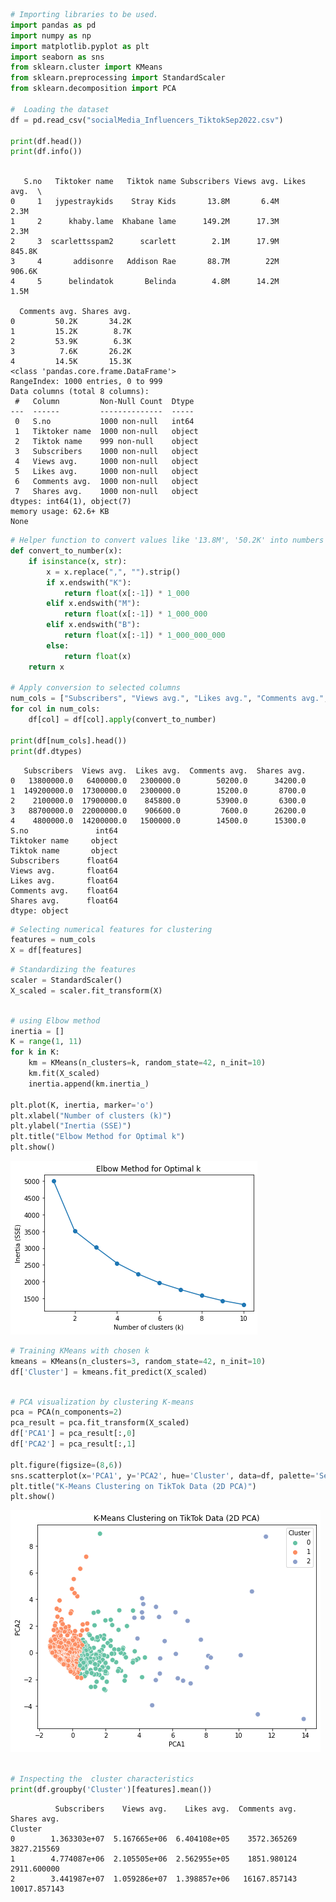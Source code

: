 ```python
# Importing libraries to be used.
import pandas as pd
import numpy as np
import matplotlib.pyplot as plt
import seaborn as sns
from sklearn.cluster import KMeans
from sklearn.preprocessing import StandardScaler
from sklearn.decomposition import PCA

#  Loading the dataset
df = pd.read_csv("socialMedia_Influencers_TiktokSep2022.csv")

print(df.head())
print(df.info())



```

       S.no   Tiktoker name   Tiktok name Subscribers Views avg. Likes avg.  \
    0     1   jypestraykids    Stray Kids       13.8M       6.4M       2.3M   
    1     2      khaby.lame  Khabane lame      149.2M      17.3M       2.3M   
    2     3  scarlettsspam2      scarlett        2.1M      17.9M     845.8K   
    3     4       addisonre   Addison Rae       88.7M        22M     906.6K   
    4     5      belindatok       Belinda        4.8M      14.2M       1.5M   
    
      Comments avg. Shares avg.  
    0         50.2K       34.2K  
    1         15.2K        8.7K  
    2         53.9K        6.3K  
    3          7.6K       26.2K  
    4         14.5K       15.3K  
    <class 'pandas.core.frame.DataFrame'>
    RangeIndex: 1000 entries, 0 to 999
    Data columns (total 8 columns):
     #   Column         Non-Null Count  Dtype 
    ---  ------         --------------  ----- 
     0   S.no           1000 non-null   int64 
     1   Tiktoker name  1000 non-null   object
     2   Tiktok name    999 non-null    object
     3   Subscribers    1000 non-null   object
     4   Views avg.     1000 non-null   object
     5   Likes avg.     1000 non-null   object
     6   Comments avg.  1000 non-null   object
     7   Shares avg.    1000 non-null   object
    dtypes: int64(1), object(7)
    memory usage: 62.6+ KB
    None



```python
# Helper function to convert values like '13.8M', '50.2K' into numbers
def convert_to_number(x):
    if isinstance(x, str):
        x = x.replace(",", "").strip()
        if x.endswith("K"):
            return float(x[:-1]) * 1_000
        elif x.endswith("M"):
            return float(x[:-1]) * 1_000_000
        elif x.endswith("B"):
            return float(x[:-1]) * 1_000_000_000
        else:
            return float(x)
    return x

# Apply conversion to selected columns
num_cols = ["Subscribers", "Views avg.", "Likes avg.", "Comments avg.", "Shares avg."]
for col in num_cols:
    df[col] = df[col].apply(convert_to_number)

print(df[num_cols].head())
print(df.dtypes)
```

       Subscribers  Views avg.  Likes avg.  Comments avg.  Shares avg.
    0   13800000.0   6400000.0   2300000.0        50200.0      34200.0
    1  149200000.0  17300000.0   2300000.0        15200.0       8700.0
    2    2100000.0  17900000.0    845800.0        53900.0       6300.0
    3   88700000.0  22000000.0    906600.0         7600.0      26200.0
    4    4800000.0  14200000.0   1500000.0        14500.0      15300.0
    S.no               int64
    Tiktoker name     object
    Tiktok name       object
    Subscribers      float64
    Views avg.       float64
    Likes avg.       float64
    Comments avg.    float64
    Shares avg.      float64
    dtype: object



```python
# Selecting numerical features for clustering
features = num_cols
X = df[features]

```


```python
# Standardizing the features
scaler = StandardScaler()
X_scaled = scaler.fit_transform(X)

```


```python

# using Elbow method
inertia = []
K = range(1, 11)
for k in K:
    km = KMeans(n_clusters=k, random_state=42, n_init=10)
    km.fit(X_scaled)
    inertia.append(km.inertia_)

plt.plot(K, inertia, marker='o')
plt.xlabel("Number of clusters (k)")
plt.ylabel("Inertia (SSE)")
plt.title("Elbow Method for Optimal k")
plt.show()
```


    
![png](output_4_0.png)
    



```python
# Training KMeans with chosen k 
kmeans = KMeans(n_clusters=3, random_state=42, n_init=10)
df['Cluster'] = kmeans.fit_predict(X_scaled)

```


```python

# PCA visualization by clustering K-means
pca = PCA(n_components=2)
pca_result = pca.fit_transform(X_scaled)
df['PCA1'] = pca_result[:,0]
df['PCA2'] = pca_result[:,1]

plt.figure(figsize=(8,6))
sns.scatterplot(x='PCA1', y='PCA2', hue='Cluster', data=df, palette='Set2', s=60)
plt.title("K-Means Clustering on TikTok Data (2D PCA)")
plt.show()
```


    
![png](output_6_0.png)
    



```python

# Inspecting the  cluster characteristics
print(df.groupby('Cluster')[features].mean())
```

              Subscribers    Views avg.    Likes avg.  Comments avg.   Shares avg.
    Cluster                                                                       
    0        1.363303e+07  5.167665e+06  6.404108e+05    3572.365269   3827.215569
    1        4.774087e+06  2.105505e+06  2.562955e+05    1851.980124   2911.600000
    2        3.441987e+07  1.059286e+07  1.398857e+06   16167.857143  10017.857143



```python

```


```python

```
